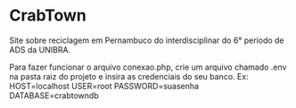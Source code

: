# CrabTown
Site sobre reciclagem em Pernambuco do interdisciplinar do 6° período de ADS da UNIBRA.

Para fazer funcionar o arquivo conexao.php, crie um arquivo chamado .env na pasta raiz do projeto e insira as credenciais do seu banco.
Ex: 
HOST=localhost
USER=root
PASSWORD=suasenha
DATABASE=crabtowndb
